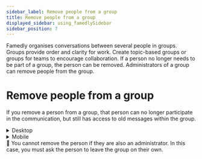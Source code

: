 ```yaml
---
sidebar_label: Remove people from a group
title: Remove people from a group
displayed_sidebar: using_famedlySidebar
sidebar_position: 7
---
```


Famedly organises conversations between several people in groups. Groups provide order and clarity for work. Create topic-based groups or groups for teams to encourage collaboration. If a person no longer needs to be part of a group, the person can be removed. Administrators of a group can remove people from the group.

# Remove people from a group

If you remove a person from a group, that person can no longer participate in the communication, but still has access to old messages within the group.

<details>
<summary>Desktop</summary>

1. Click ℹ in the top right corner of a group's screen to open the group details.
2. Click on **Members**.
3. Click on **Remove User**.

</details>

<details>
<summary>Mobile</summary>

1. Tap on the header of a group to open the group details.
2. Tap on **Participants**.
3. **Tap and hold** on the person you want to remove.
4. Tap **Remove Person Name**.

</details>

<aside>
🚧 You cannot remove the person if they are also an administrator. In this case, you must ask the person to leave the group on their own.

</aside>